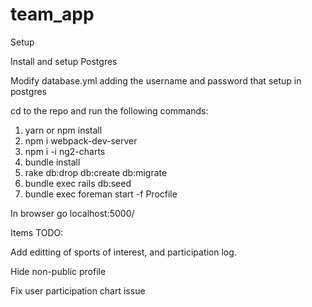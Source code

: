 # team_app

Setup

Install and setup Postgres

Modify database.yml adding the username and password that setup in postgres

cd to the repo and run the following commands:
1) yarn or npm install
2) npm i webpack-dev-server
3) npm i -i ng2-charts
4) bundle install
4) rake db:drop db:create db:migrate
5) bundle exec rails db:seed
6) bundle exec foreman start -f Procfile

In browser go localhost:5000/

Items TODO:

Add editting of sports of interest, and participation log.

Hide non-public profile

Fix user participation chart issue



